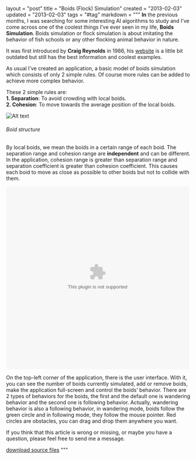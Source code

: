 layout = "post"
title = "Boids (Flock) Simulation"
created = "2013-02-03"
updated = "2013-02-03"
tags = "#tag"
markdown = """
**In** the previous months, I was searching for some interesting AI algorithms to study and I’ve come across one of the coolest things I’ve ever seen in my life, **Boids Simulation**. Boids simulation or flock simulation is about imitating the behavior of fish schools or any other flocking animal behavior in nature.

It was first introduced by **Craig Reynolds** in 1986, his [website](http://www.red3d.com/cwr/boids/) is a little bit outdated but still has the best information and coolest examples.

As usual I’ve created an application, a basic model of boids simulation which consists of only 2 simple rules. Of course more rules can be added to achieve more complex behavior.

These 2 simple rules are:  
**1. Separation**: To avoid crowding with local boids.  
**2. Cohesion**: To move towards the average position of the local boids.

![Alt text](/assets/2013/boids_simulation.png)  
###### Boid structure

By local boids, we mean the boids in a certain range of each boid. The separation range and cohesion range are **independent** and can be different. In the application, cohesion range is greater than separation range and separation coefficient is greater than cohesion coefficient. This causes each boid to move as close as possible to other boids but not to collide with them.

<object width="500" height="500" data="/assets/2013/boid_simulation.swf"></object>

On the top-left corner of the application, there is the user interface. With it, you can see the number of boids currently simulated, add or remove boids, make the application full-screen and control the boids’ behavior. There are 2 types of behaviors for the boids, the first and the default one is wandering behavior and the second one is following behavior. Actually, wandering behavior is also a following behavior, in wandering mode, boids follow the green circle and in following mode, they follow the mouse pointer. Red circles are obstacles, you can drag and drop them anywhere you want.

 
If you think that this article is wrong or missing, or maybe you have a question, please feel free to send me a message.

[download source files](/assets/2013/boid_simulation_source.zip)
"""
